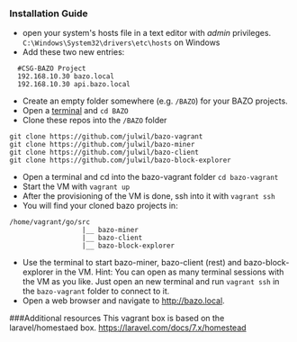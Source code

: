 ### Installation Guide
- open your system's hosts file in a text editor with *admin* privileges.
 `C:\Windows\System32\drivers\etc\hosts` on Windows
-  Add these two new entries:
```
  #CSG-BAZO Project
  192.168.10.30 bazo.local
  192.168.10.30 api.bazo.local
```
- Create an empty folder somewhere (e.g. `/BAZO`) for your BAZO projects.
- Open a [terminal](https://gitforwindows.org) and ``cd BAZO``
- Clone these repos into the `/BAZO` folder
```
git clone https://github.com/julwil/bazo-vagrant
git clone https://github.com/julwil/bazo-miner
git clone https://github.com/julwil/bazo-client
git clone https://github.com/julwil/bazo-block-explorer
```
- Open a terminal and cd into the bazo-vagrant folder `cd bazo-vagrant` 
- Start the VM with `vagrant up`
- After the provisioning of the VM is done, ssh into it with `vagrant ssh`
- You will find your cloned bazo projects in:
```
/home/vagrant/go/src
                  |__ bazo-miner
                  |__ bazo-client
                  |__ bazo-block-explorer
```
- Use the terminal to start bazo-miner, bazo-client (rest) and bazo-block-explorer in the VM. Hint: You can open as many terminal sessions with the VM as you like. Just open an new terminal and run `vagrant ssh` in the `bazo-vagrant` folder to connect to it.
- Open a web browser and navigate to http://bazo.local.

###Additional resources
This vagrant box is based on the laravel/homestaed box. 
https://laravel.com/docs/7.x/homestead
